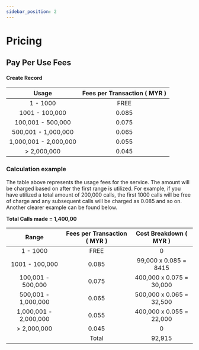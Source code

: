 ```yaml
---
sidebar_position: 2
---
```


# Pricing

[comment]: <> (## Monthly Subcription Fee)

[comment]: <> (Fixed rate of:)

[comment]: <> (# **MYR 1,000.00** )

[comment]: <> (<br/>)

## Pay Per Use Fees

#### Create Record

| Usage                 | Fees per Transaction ( MYR ) |
| :-------------------: | :-----------: |
| 1 - 1000              | FREE  |
| 1001 - 100,000        | 0.085 |
| 100,001 - 500,000     | 0.075 |
| 500,001 - 1,000,000   | 0.065 |
| 1,000,001 - 2,000,000 | 0.055 |
| > 2,000,000           | 0.045 |

### Calculation example

The table above represents the usage fees for the service. The amount will be charged based on after the first range is utilized. For example, if you have utilized a total amount of 200,000 calls, the first 1000 calls will be free of charge and any subsequent calls will be charged as 0.085 and so on. Another clearer example can be found below.

**Total Calls made = 1,400,00**

| Range                 | Fees per Transaction ( MYR ) | Cost Breakdown ( MYR )      |
| :-------------------: | :--------------------------: | :-------------------------: |
| 1 - 1000              | FREE                         | 0                           |
| 1001 - 100,000        | 0.085                        | 99,000 x 0.085 = 8415     |
| 100,001 - 500,000     | 0.075                        | 400,000 x 0.075 = 30,000 |
| 500,001 - 1,000,000   | 0.065                        | 500,000 x 0.065 = 32,500  |
| 1,000,001 - 2,000,000 | 0.055                        | 400,000 x 0.055 = 22,000  |
| > 2,000,000           | 0.045                        | 0       |
|       | Total                        | 92,915     |

<br/>

